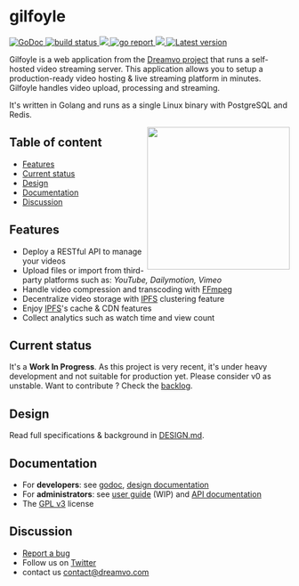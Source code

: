 # gilfoyle

<a href="https://godoc.org/github.com/dreamvo/gilfoyle">
  <img src="https://godoc.org/github.com/dreamvo/gilfoyle?status.svg" alt="GoDoc">
</a>
<a href="https://github.com/dreamvo/gilfoyle/actions">
  <img src="https://img.shields.io/endpoint.svg?url=https://actions-badge.atrox.dev/dreamvo/gilfoyle/badge?ref=master" alt="build status" />
</a>
<a href="https://codeclimate.com/github/dreamvo/gilfoyle/maintainability">
  <img src="https://api.codeclimate.com/v1/badges/055672c88626f92d7dd1/maintainability" />
</a>
<a href="https://goreportcard.com/report/github.com/dreamvo/gilfoyle">
  <img src="https://goreportcard.com/badge/github.com/dreamvo/gilfoyle" alt="go report" />
</a>
<a href="https://codecov.io/gh/dreamvo/gilfoyle">
  <img src="https://codecov.io/gh/dreamvo/gilfoyle/branch/master/graph/badge.svg" />
</a>
<a href="https://github.com/dreamvo/gilfoyle/releases">
  <img src="https://img.shields.io/github/release/dreamvo/gilfoyle.svg" alt="Latest version" />
</a>

Gilfoyle is a web application from the [Dreamvo project](https://dreamvo.com) that runs a self-hosted video streaming server. This application allows you to setup a production-ready video hosting & live streaming platform in minutes. Gilfoyle handles video upload, processing and streaming.

It's written in Golang and runs as a single Linux binary with PostgreSQL and Redis.

<a href="https://www.redbubble.com/fr/people/andromeduh/shop"><img src="https://ih1.redbubble.net/image.71449494.3195/raf,750x1000,075,t,oatmeal_heather.u2.jpg" width="256" align="right" /></a>

## Table of content

- [Features](#features)
- [Current status](#current-status)
- [Design](#design)
- [Documentation](#documentation)
- [Discussion](#discussion)

## Features

- Deploy a RESTful API to manage your videos
- Upload files or import from third-party platforms such as: *YouTube, Dailymotion, Vimeo*
- Handle video compression and transcoding with [FFmpeg](https://ffmpeg.org/)
- Decentralize video storage with [IPFS](https://ipfs.io/) clustering feature
- Enjoy [IPFS](https://ipfs.io/)'s cache & CDN features
- Collect analytics such as watch time and view count

## Current status

It's a **Work In Progress**. As this project is very recent, it's under heavy development and not suitable for production yet. Please consider v0 as unstable. Want to contribute ? Check the [backlog](https://github.com/dreamvo/gilfoyle/projects/1).

## Design

Read full specifications & background in [DESIGN.md](DESIGN.md).

## Documentation

- For **developers**: see [godoc](https://godoc.org/github.com/dreamvo/gilfoyle), [design documentation](DESIGN.md)
- For **administrators**: see [user guide](https://dreamvo.github.io/gilfoyle/) (WIP) and [API documentation](https://redocly.github.io/redoc/?url=https://raw.githubusercontent.com/dreamvo/gilfoyle/master/api/docs/swagger.yaml#tag/videos)
- The [GPL v3](LICENSE) license

## Discussion

- [Report a bug](https://github.com/dreamvo/gilfoyle/issues/new)
- Follow us on [Twitter](https://twitter.com/dreamvoapp)
- contact us [contact@dreamvo.com](mailto:contact@dreamvo.com)

